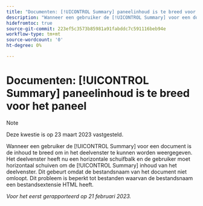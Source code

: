 ```yaml
---
title: "Documenten: [!UICONTROL Summary] paneelinhoud is te breed voor het paneel"
description: "Wanneer een gebruiker de [!UICONTROL Summary] voor een document is de inhoud te breed om in het deelvenster te kunnen worden weergegeven. Het deelvenster heeft nu een horizontale schuifbalk en de gebruiker moet horizontaal schuiven om de [!UICONTROL Summary] inhoud van het deelvenster. Dit gebeurt omdat de bestandsnaam van het document niet omloopt. Dit probleem is beperkt tot bestanden waarvan de bestandsnaam een bestandsextensie HTML heeft."
hidefromtoc: true
source-git-commit: 223ef5c3573b85981a91fabddc7c591116beb94e
workflow-type: tm+mt
source-wordcount: '0'
ht-degree: 0%

---
```



# Documenten: [!UICONTROL Summary] paneelinhoud is te breed voor het paneel

>[!NOTE]
>
>Deze kwestie is op 23 maart 2023 vastgesteld.

Wanneer een gebruiker de [!UICONTROL Summary] voor een document is de inhoud te breed om in het deelvenster te kunnen worden weergegeven. Het deelvenster heeft nu een horizontale schuifbalk en de gebruiker moet horizontaal schuiven om de [!UICONTROL Summary] inhoud van het deelvenster. Dit gebeurt omdat de bestandsnaam van het document niet omloopt. Dit probleem is beperkt tot bestanden waarvan de bestandsnaam een bestandsextensie HTML heeft.

_Voor het eerst gerapporteerd op 21 februari 2023._

